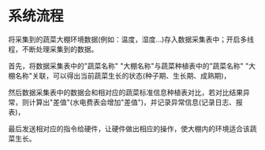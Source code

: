 # 系统流程



将采集到的蔬菜大棚环境数据(例如：温度，湿度...)存入数据采集表中；开启多线程，不断处理采集到的数据。

首先，将数据采集表中的"蔬菜名称" "大棚名称"与蔬菜种植表中的"蔬菜名称" "大棚名称"关联，可以得出当前蔬菜生长的状态(种子期、生长期、成熟期)，

然后数据采集表中的数据会和相对应的蔬菜标准信息种植表对比，若对比结果异常，则计算出"差值"(水电费表会增加"差值")，并记录异常信息(记录日志、报表)，

最后发送相对应的指令给硬件，让硬件做出相应的操作，使大棚内的环境适合该蔬菜生长。

